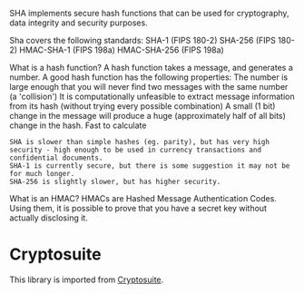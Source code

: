 SHA implements secure hash functions that can be used for cryptography, data integrity and security purposes.

Sha covers the following standards:
	SHA-1 (FIPS 180-2)
	SHA-256 (FIPS 180-2)
	HMAC-SHA-1 (FIPS 198a)
	HMAC-SHA-256 (FIPS 198a)

What is a hash function?
	A hash function takes a message, and generates a number.
	A good hash function has the following properties:
		The number is large enough that you will never find two messages with the same number (a 'collision')
		It is computationally unfeasible to extract message information from its hash (without trying every possible combination)
		A small (1 bit) change in the message will produce a huge (approximately half of all bits) change in the hash.
		Fast to calculate

	SHA is slower than simple hashes (eg. parity), but has very high security - high enough to be used in currency transactions and confidential documents.
	SHA-1 is currently secure, but there is some suggestion it may not be for much longer.
	SHA-256 is slightly slower, but has higher security.

What is an HMAC?
	HMACs are Hashed Message Authentication Codes. Using them, it is possible to prove that you have a secret key without actually disclosing it.

# Cryptosuite

This library is imported from [Cryptosuite](https://github.com/spaniakos/Cryptosuite).


